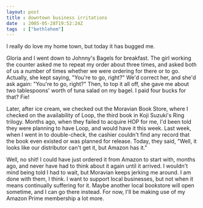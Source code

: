 ```yaml
---
layout: post
title : downtown business irritations
date  : 2005-05-28T19:52:24Z
tags  : ["bethlehem"]
---
```

I really do love my home town, but today it has bugged me.

Gloria and I went down to Johnny's Bagels for breakfast.  The girl working the counter asked me to repeat my order about three times, and asked both of us a number of times whether we were ordering for there or to go.  Actually, she kept saying, "You're to go, right?"  We'd correct her, and she'd ask again: "You're to go, right?"  Then, to top it all off, she gave me about two tablespoons' worth of tuna salad on my bagel.  I paid four bucks for that? Fie!

Later, after ice cream, we checked out the Moravian Book Store, where I checked on the availability of Loop, the third book in Koji Suzuki's Ring trilogy. Months ago, when they failed to acquire HOP for me, I'd been told they were planning to have Loop, and would have it this week.  Last week, when I went in to double-check, the cashier couldn't find any record that the book even existed or was planned for release.  Today, they said, "Well, it looks like our distributor can't get it, but Amazon has it."

Well, no shit!  I could have just ordered it from Amazon to start with, months ago, and never have had to think about it again until it arrived.  I wouldn't mind being told I had to wait, but Moravian keeps jerking me around.  I am done with them, I think.  I want to support local businesses, but not when it means continually suffering for it.  Maybe another local bookstore will open sometime, and I can go there instead.  For now, I'll be making use of my Amazon Prime membership a lot more. 

